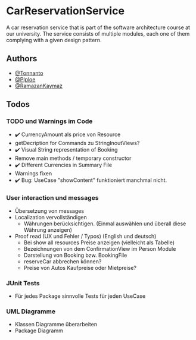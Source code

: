 # CarReservationService

A car reservation service that is part of the software architecture course at our university. The service consists of
multiple modules, each one of them complying with a given design pattern.

## Authors

- [@Tonnanto](https://www.github.com/Tonnanto)
- [@Plploe](https://www.github.com/Plploe)
- [@RamazanKaymaz](https://www.github.com/RamazanKaymaz)

## Todos

### TODO und Warnings im Code

- ✔️ CurrencyAmount als price von Resource
- getDecription for Commands zu StringInoutViews?
- ✔️ Visual String representation of Booking
- Remove main methods / temporary constructor
- ✔️ Different Currencies in Summary File
- Warnings fixen
- ✔️ Bug: UseCase "showContent" funktioniert manchmal nicht.

### User interaction und messages

- Übersetzung von messages
- Localization vervollständigen
    - Währungen berücksichtigen. (Einmal auswählen und überall diese Währung anzeigen)
- Proof read (UX und Fehler / Typos) (English und deutsch)
    - Bei show all resources Preise anzeigen (vielleicht als Tabelle)
    - Bezeichnungen von dem ConfirmationView im Person Module
    - Darstellung von Booking bzw. BookingFile
    - reserveCar abbrechen können?
    - Preise von Autos Kaufpreise oder Mietpreise?

### JUnit Tests

- Für jedes Package sinnvolle Tests für jeden UseCase

### UML Diagramme

- Klassen Diagramme überarbeiten
- Package Diagramm